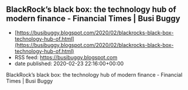 ## BlackRock’s black box: the technology hub of modern finance - Financial Times | Busi Buggy
 - [https://busibuggy.blogspot.com/2020/02/blackrocks-black-box-technology-hub-of.html](https://busibuggy.blogspot.com/2020/02/blackrocks-black-box-technology-hub-of.html)
 - RSS feed: https://busibuggy.blogspot.com
 - date published: 2020-02-23 22:16:00+00:00

BlackRock’s black box: the technology hub of modern finance - Financial Times | Busi Buggy

